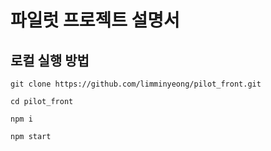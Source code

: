 # 파일럿 프로젝트 설명서
## 로컬 실행 방법
```
git clone https://github.com/limminyeong/pilot_front.git

cd pilot_front

npm i

npm start
```


